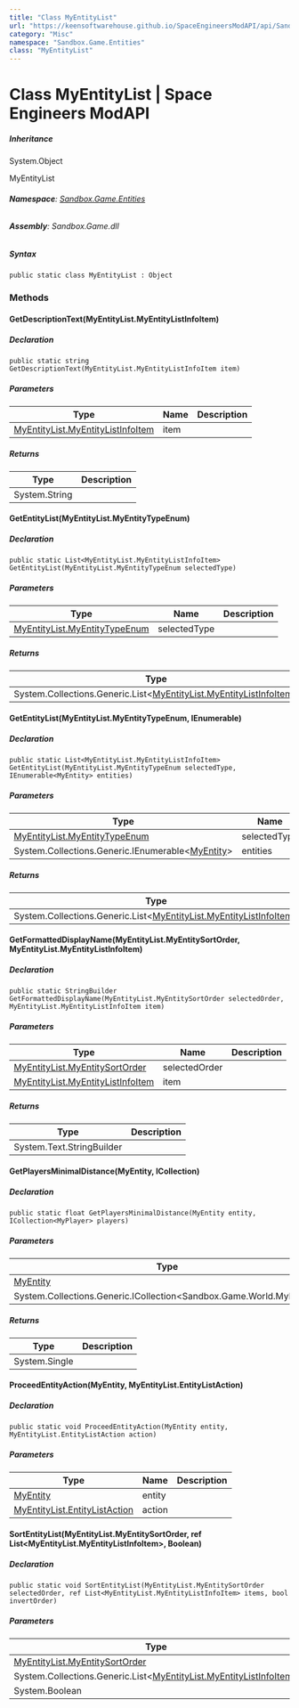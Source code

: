```yaml
---
title: "Class MyEntityList"
url: "https://keensoftwarehouse.github.io/SpaceEngineersModAPI/api/Sandbox.Game.Entities.MyEntityList.html"
category: "Misc"
namespace: "Sandbox.Game.Entities"
class: "MyEntityList"
---
```


# Class MyEntityList | Space Engineers ModAPI

##### Inheritance

System.Object

MyEntityList

###### **Namespace**: [Sandbox.Game.Entities](https://keensoftwarehouse.github.io/SpaceEngineersModAPI/api/Sandbox.Game.Entities.html)

###### **Assembly**: Sandbox.Game.dll

##### Syntax

```
public static class MyEntityList : Object
```

### Methods

#### GetDescriptionText(MyEntityList.MyEntityListInfoItem)

##### Declaration

```
public static string GetDescriptionText(MyEntityList.MyEntityListInfoItem item)
```

##### Parameters

| Type | Name | Description |
| --- | --- | --- |
| [MyEntityList.MyEntityListInfoItem](https://keensoftwarehouse.github.io/SpaceEngineersModAPI/api/Sandbox.Game.Entities.MyEntityList.MyEntityListInfoItem.html) | item |     |

##### Returns

| Type | Description |
| --- | --- |
| System.String |     |

#### GetEntityList(MyEntityList.MyEntityTypeEnum)

##### Declaration

```
public static List<MyEntityList.MyEntityListInfoItem> GetEntityList(MyEntityList.MyEntityTypeEnum selectedType)
```

##### Parameters

| Type | Name | Description |
| --- | --- | --- |
| [MyEntityList.MyEntityTypeEnum](https://keensoftwarehouse.github.io/SpaceEngineersModAPI/api/Sandbox.Game.Entities.MyEntityList.MyEntityTypeEnum.html) | selectedType |     |

##### Returns

| Type | Description |
| --- | --- |
| System.Collections.Generic.List<[MyEntityList.MyEntityListInfoItem](https://keensoftwarehouse.github.io/SpaceEngineersModAPI/api/Sandbox.Game.Entities.MyEntityList.MyEntityListInfoItem.html)\> |     |

#### GetEntityList(MyEntityList.MyEntityTypeEnum, IEnumerable<MyEntity>)

##### Declaration

```
public static List<MyEntityList.MyEntityListInfoItem> GetEntityList(MyEntityList.MyEntityTypeEnum selectedType, IEnumerable<MyEntity> entities)
```

##### Parameters

| Type | Name | Description |
| --- | --- | --- |
| [MyEntityList.MyEntityTypeEnum](https://keensoftwarehouse.github.io/SpaceEngineersModAPI/api/Sandbox.Game.Entities.MyEntityList.MyEntityTypeEnum.html) | selectedType |     |
| System.Collections.Generic.IEnumerable<[MyEntity](https://keensoftwarehouse.github.io/SpaceEngineersModAPI/api/VRage.Game.Entity.MyEntity.html)\> | entities |     |

##### Returns

| Type | Description |
| --- | --- |
| System.Collections.Generic.List<[MyEntityList.MyEntityListInfoItem](https://keensoftwarehouse.github.io/SpaceEngineersModAPI/api/Sandbox.Game.Entities.MyEntityList.MyEntityListInfoItem.html)\> |     |

#### GetFormattedDisplayName(MyEntityList.MyEntitySortOrder, MyEntityList.MyEntityListInfoItem)

##### Declaration

```
public static StringBuilder GetFormattedDisplayName(MyEntityList.MyEntitySortOrder selectedOrder, MyEntityList.MyEntityListInfoItem item)
```

##### Parameters

| Type | Name | Description |
| --- | --- | --- |
| [MyEntityList.MyEntitySortOrder](https://keensoftwarehouse.github.io/SpaceEngineersModAPI/api/Sandbox.Game.Entities.MyEntityList.MyEntitySortOrder.html) | selectedOrder |     |
| [MyEntityList.MyEntityListInfoItem](https://keensoftwarehouse.github.io/SpaceEngineersModAPI/api/Sandbox.Game.Entities.MyEntityList.MyEntityListInfoItem.html) | item |     |

##### Returns

| Type | Description |
| --- | --- |
| System.Text.StringBuilder |     |

#### GetPlayersMinimalDistance(MyEntity, ICollection<MyPlayer>)

##### Declaration

```
public static float GetPlayersMinimalDistance(MyEntity entity, ICollection<MyPlayer> players)
```

##### Parameters

| Type | Name | Description |
| --- | --- | --- |
| [MyEntity](https://keensoftwarehouse.github.io/SpaceEngineersModAPI/api/VRage.Game.Entity.MyEntity.html) | entity |     |
| System.Collections.Generic.ICollection<Sandbox.Game.World.MyPlayer\> | players |     |

##### Returns

| Type | Description |
| --- | --- |
| System.Single |     |

#### ProceedEntityAction(MyEntity, MyEntityList.EntityListAction)

##### Declaration

```
public static void ProceedEntityAction(MyEntity entity, MyEntityList.EntityListAction action)
```

##### Parameters

| Type | Name | Description |
| --- | --- | --- |
| [MyEntity](https://keensoftwarehouse.github.io/SpaceEngineersModAPI/api/VRage.Game.Entity.MyEntity.html) | entity |     |
| [MyEntityList.EntityListAction](https://keensoftwarehouse.github.io/SpaceEngineersModAPI/api/Sandbox.Game.Entities.MyEntityList.EntityListAction.html) | action |     |

#### SortEntityList(MyEntityList.MyEntitySortOrder, ref List<MyEntityList.MyEntityListInfoItem>, Boolean)

##### Declaration

```
public static void SortEntityList(MyEntityList.MyEntitySortOrder selectedOrder, ref List<MyEntityList.MyEntityListInfoItem> items, bool invertOrder)
```

##### Parameters

| Type | Name | Description |
| --- | --- | --- |
| [MyEntityList.MyEntitySortOrder](https://keensoftwarehouse.github.io/SpaceEngineersModAPI/api/Sandbox.Game.Entities.MyEntityList.MyEntitySortOrder.html) | selectedOrder |     |
| System.Collections.Generic.List<[MyEntityList.MyEntityListInfoItem](https://keensoftwarehouse.github.io/SpaceEngineersModAPI/api/Sandbox.Game.Entities.MyEntityList.MyEntityListInfoItem.html)\> | items |     |
| System.Boolean | invertOrder |     |
